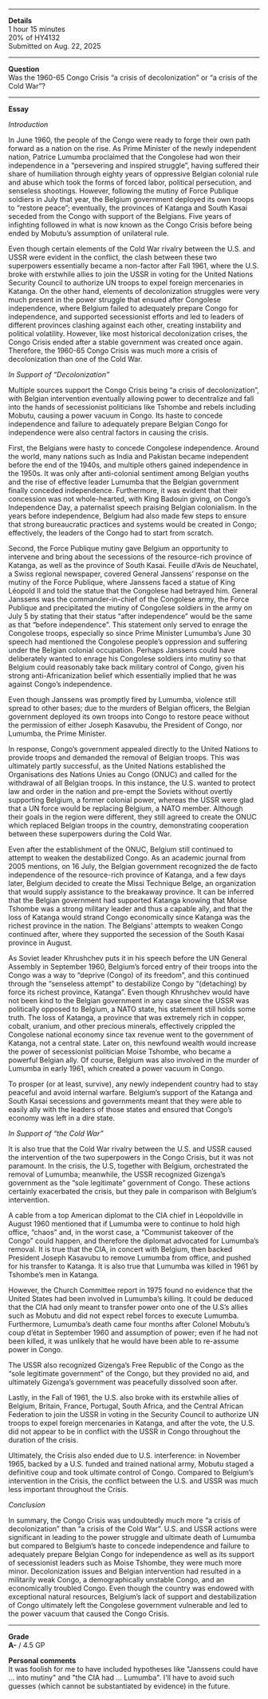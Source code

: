 ****

**Details**\
1 hour 15 minutes\
20% of HY4132\
Submitted on Aug. 22, 2025

****

**Question**\
Was the 1960-65 Congo Crisis “a crisis of decolonization” or “a crisis of the Cold War”?

****

**Essay**

*Introduction*

In June 1960, the people of the Congo were ready to forge their own path forward as a nation on the rise. As Prime Minister of the newly independent nation, Patrice Lumumba proclaimed that the Congolese had won their independence in a “persevering and inspired struggle”, having suffered their share of humiliation through eighty years of oppressive Belgian colonial rule and abuse which took the forms of forced labor, political persecution, and senseless shootings. However, following the mutiny of Force Publique soldiers in July that year, the Belgium government deployed its own troops to “restore peace”; eventually, the provinces of Katanga and South Kasai seceded from the Congo with support of the Belgians. Five years of infighting followed in what is now known as the Congo Crisis before being ended by Mobutu’s assumption of unilateral rule.

Even though certain elements of the Cold War rivalry between the U.S. and USSR were evident in the conflict, the clash between these two superpowers essentially became a non-factor after Fall 1961, where the U.S. broke with erstwhile allies to join the USSR in voting for the United Nations Security Council to authorize UN troops to expel foreign mercenaries in Katanga. On the other hand, elements of decolonization struggles were very much present in the power struggle that ensued after Congolese independence, where Belgium failed to adequately prepare Congo for independence, and supported secessionist efforts and led to leaders of different provinces clashing against each other, creating instability and political volatility. However, like most historical decolonization crises, the Congo Crisis ended after a stable government was created once again. Therefore, the 1960-65 Congo Crisis was much more a crisis of decolonization than one of the Cold War.

*In Support of “Decolonization”*

Multiple sources support the Congo Crisis being “a crisis of decolonization”, with Belgian intervention eventually allowing power to decentralize and fall into the hands of secessionist politicians like Tshombe and rebels including Mobutu, causing a power vacuum in Congo. Its haste to concede independence and failure to adequately prepare Belgian Congo for independence were also central factors in causing the crisis.

First, the Belgians were hasty to concede Congolese independence. Around the world, many nations such as India and Pakistan became independent before the end of the 1940s, and multiple others gained independence in the 1950s. It was only after anti-colonial sentiment among Belgian youths and the rise of effective leader Lumumba that the Belgian government finally conceded independence. Furthermore, it was evident that their concession was not whole-hearted, with King Badouin giving, on Congo’s Independence Day, a paternalist speech praising Belgian colonialism. In the years before independence, Belgium had also made few steps to ensure that strong bureaucratic practices and systems would be created in Congo; effectively, the leaders of the Congo had to start from scratch.

Second, the Force Publique mutiny gave Belgium an opportunity to intervene and bring about the secessions of the resource-rich province of Katanga, as well as the province of South Kasai. Feuille d’Avis de Neuchatel, a Swiss regional newspaper, covered General Janssens’ response on the mutiny of the Force Publique, where Janssens faced a statue of King Léopold II and told the statue that the Congolese had betrayed him. General Janssens was the commander-in-chief of the Congolese army, the Force Publique and precipitated the mutiny of Congolese soldiers in the army on July 5 by stating that their status “after independence” would be the same as that “before independence”. This statement only served to enrage the Congolese troops, especially so since Prime Minister Lumumba’s June 30 speech had mentioned the Congolese people’s oppression and suffering under the Belgian colonial occupation. Perhaps Janssens could have deliberately wanted to enrage his Congolese soldiers into mutiny so that Belgium could reasonably take back military control of Congo, given his strong anti-Africanization belief which essentially implied that he was against Congo’s independence.

Even though Janssens was promptly fired by Lumumba, violence still spread to other bases; due to the murders of Belgian officers, the Belgian government deployed its own troops into Congo to restore peace without the permission of either Joseph Kasavubu, the President of Congo, nor Lumumba, the Prime Minister.

In response, Congo’s government appealed directly to the United Nations to provide troops and demanded the removal of Belgian troops. This was ultimately partly successful, as the United Nations established the Organisations des Nations Unies au Congo (ONUC) and called for the withdrawal of all Belgian troops. In this instance, the U.S. wanted to protect law and order in the nation and pre-empt the Soviets without overtly supporting Belgium, a former colonial power, whereas the USSR were glad that a UN force would be replacing Belgium, a NATO member. Although their goals in the region were different, they still agreed to create the ONUC which replaced Belgian troops in the country, demonstrating cooperation between these superpowers during the Cold War.

Even after the establishment of the ONUC, Belgium still continued to attempt to weaken the destabilized Congo. As an academic journal from 2005 mentions, on 16 July, the Belgian government recognized the de facto independence of the resource-rich province of Katanga, and a few days later, Belgium decided to create the Missi Technique Belge, an organization that would supply assistance to the breakaway province. It can be inferred that the Belgian government had supported Katanga knowing that Moise Tshombe was a strong military leader and thus a capable ally, and that the loss of Katanga would strand Congo economically since Katanga was the richest province in the nation. The Belgians’ attempts to weaken Congo continued after, where they supported the secession of the South Kasai province in August.

As Soviet leader Khrushchev puts it in his speech before the UN General Assembly in September 1960, Belgium’s forced entry of their troops into the Congo was a way to “deprive (Congo) of its freedom”, and this continued through the “senseless attempt” to destabilize Congo by “(detaching) by force its richest province, Katanga”. Even though Khrushchev would have not been kind to the Belgian government in any case since the USSR was politically opposed to Belgium, a NATO state, his statement still holds some truth. The loss of Katanga, a province that was extremely rich in copper, cobalt, uranium, and other precious minerals, effectively crippled the Congolese national economy since tax revenue went to the government of Katanga, not a central state. Later on, this newfound wealth would increase the power of secessionist politician Moise Tshombe, who became a powerful Belgian ally. Of course, Belgium was also involved in the murder of Lumumba in early 1961, which created a power vacuum in Congo.

To prosper (or at least, survive), any newly independent country had to stay peaceful and avoid internal warfare. Belgium’s support of the Katanga and South Kasai secessions and governments meant that they were able to easily ally with the leaders of those states and ensured that Congo’s economy was left in a dire state.

*In Support of “the Cold War”*

It is also true that the Cold War rivalry between the U.S. and USSR caused the intervention of the two superpowers in the Congo Crisis, but it was not paramount. In the crisis, the U.S, together with Belgium, orchestrated the removal of Lumumba; meanwhile, the USSR recognized Gizenga’s government as the “sole legitimate” government of Congo. These actions certainly exacerbated the crisis, but they pale in comparison with Belgium’s intervention.

A cable from a top American diplomat to the CIA chief in Léopoldville in August 1960 mentioned that if Lumumba were to continue to hold high office, “chaos” and, in the worst case, a “Communist takeover of the Congo” could happen, and therefore the diplomat advocated for Lumumba’s removal. It is true that the CIA, in concert with Belgium, then backed President Joseph Kasavubu to remove Lumumba from office, and pushed for his transfer to Katanga. It is also true that Lumumba was killed in 1961 by Tshombe’s men in Katanga.

However, the Church Committee report in 1975 found no evidence that the United States had been involved in Lumumba’s killing. It could be deduced that the CIA had only meant to transfer power onto one of the U.S’s allies such as Mobutu and did not expect rebel forces to execute Lumumba. Furthermore, Lumumba’s death came four months after Colonel Mobutu’s coup d’état in September 1960 and assumption of power; even if he had not been killed, it was unlikely that he would have been able to re-assume power in Congo.

The USSR also recognized Gizenga’s Free Republic of the Congo as the “sole legitimate government” of the Congo, but they provided no aid, and ultimately Gizenga’s government was peacefully dissolved soon after.

Lastly, in the Fall of 1961, the U.S. also broke with its erstwhile allies of Belgium, Britain, France, Portugal, South Africa, and the Central African Federation to join the USSR in voting in the Security Council to authorize UN troops to expel foreign mercenaries in Katanga, and after the vote, the U.S. did not appear to be in conflict with the USSR in Congo throughout the duration of the crisis.

Ultimately, the Crisis also ended due to U.S. interference: in November 1965, backed by a U.S. funded and trained national army, Mobutu staged a definitive coup and took ultimate control of Congo. Compared to Belgium’s intervention in the Crisis, the conflict between the U.S. and USSR was much less important throughout the Crisis.

*Conclusion*

In summary, the Congo Crisis was undoubtedly much more “a crisis of decolonization” than “a crisis of the Cold War”. U.S. and USSR actions were significant in leading to the power struggle and ultimate death of Lumumba but compared to Belgium’s haste to concede independence and failure to adequately prepare Belgian Congo for independence as well as its support of secessionist leaders such as Moise Tshombe, they were much more minor. Decolonization issues and Belgian intervention had resulted in a militarily weak Congo, a demographically unstable Congo, and an economically troubled Congo. Even though the country was endowed with exceptional natural resources, Belgium’s lack of support and destabilization of Congo ultimately left the Congolese government vulnerable and led to the power vacuum that caused the Congo Crisis.

****

**Grade**\
**A-** / 4.5 GP

**Personal comments**\
It was foolish for me to have included hypotheses like "Janssens could have ... into mutiny" and "the CIA had ... Lumumba". I'll have to avoid such guesses (which cannot be substantiated by evidence) in the future.
